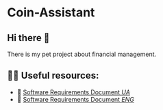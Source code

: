 # Coin-Assistant

## Hi there 👋

There is my pet project about financial management.

## 👩‍💻 Useful resources:

- :scroll: [Software Requirements Document *UA*](https://github.com/Coin-Assistant)
- :scroll: [Software Requirements Document *ENG*](https://github.com/Coin-Assistant)

<!--

**Here are some ideas to get you started:**

🙋‍♀️ A short introduction - what is your organization all about?
🌈 Contribution guidelines - how can the community get involved?
 - where can the community find your docs? Is there anything else the community should know?
🍿 Fun facts - what does your team eat for breakfast?
🧙 Remember, you can do mighty things with the power of [Markdown](https://docs.github.com/github/writing-on-github/getting-started-with-writing-and-formatting-on-github/basic-writing-and-formatting-syntax)
-->
